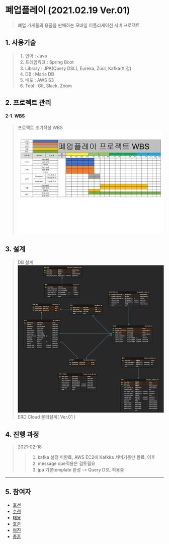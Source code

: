폐업플레이 (2021.02.19 Ver.01)
=============
> 폐업 가게들의 용품을 판매하는 모바일 어플리케이션 서버 프로젝트



## 1. 사용기술
> 1. 언어 : Java
> 2. 프레임워크 : Spring Boot
> 3. Library : JPA(Query DSL), Eureka, Zuul, Kafka(미정)
> 4. DB : Maria DB
> 5. 배포 : AWS S3
> 6. Tool : Git, Slack, Zoom

## 2. 프로젝트 관리

#### 2-1. WBS
> 프로젝트 초기작성 WBS
![ex_screenshot](./WBS.jpg)




## 3. 설계
 
> DB 설계
![ex_screenshot](./DB설계.png)
>ERD Cloud 물리설계( Ver.01 )



## 4. 진행 과정 
> 2021-02-18
>> 1. kafka 설정 미완료, AWS EC2에 Kafkka 서버기동만 완료, 이후 
>> 2. message que적용은 검토필요
>> 3. jpa 기본template 완성 -> Query DSL 적용중


***
## 5. 참여자
- [호선][eoohosun]
- [수현][eoohosun]
- [태용][eoohosun]
- [호준][eoohosun]
- [여진][eoohosun]
- [종훈][eoohosun]




[eoohosun]: URL "[Optional Title here](https://github.com/EooHoSun)"
